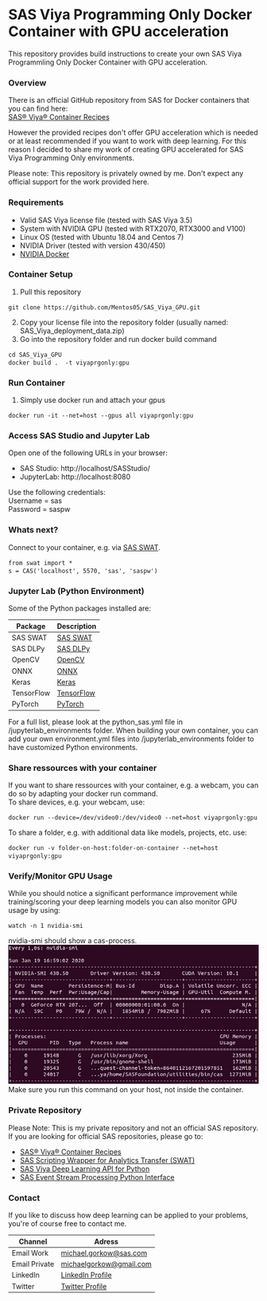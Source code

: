 # SAS Viya Programming Only Docker Container with GPU acceleration

This repository provides build instructions to create your own SAS Viya Programmling Only Docker Container with GPU acceleration.

### Overview
There is an official GitHub repository from SAS for Docker containers that you can find here:<br>
[SAS® Viya® Container Recipes](https://github.com/sassoftware/sas-container-recipes)

However the provided recipes don't offer GPU acceleration which is needed or at least recommended if you want to work with deep learning.
For this reason I decided to share my work of creating GPU accelerated for SAS Viya Programming Only environments.

Please note:
This repository is privately owned by me. Don't expect any official support for the work provided here.

### Requirements
* Valid SAS Viya license file (tested with SAS Viya 3.5)
* System with NVIDIA GPU (tested with RTX2070, RTX3000 and V100)
* Linux OS (tested with Ubuntu 18.04 and Centos 7)
* NVIDIA Driver (tested with version 430/450)
* [NVIDIA Docker](https://github.com/NVIDIA/nvidia-docker)

### Container Setup
1. Pull this repository<br>
```
git clone https://github.com/Mentos05/SAS_Viya_GPU.git
```
2. Copy your license file into the repository folder (usually named: SAS_Viya_deployment_data.zip)
2. Go into the repository folder and run docker build command<br>
```
cd SAS_Viya_GPU
docker build .  -t viyaprgonly:gpu
```

### Run Container
1. Simply use docker run and attach your gpus
```
docker run -it --net=host --gpus all viyaprgonly:gpu
```

### Access SAS Studio and Jupyter Lab
Open one of the following URLs in your browser:
* SAS Studio: http://localhost/SASStudio/
* JupyterLab: http://localhost:8080

Use the following credentials:<br>
Username = sas<br>
Password = saspw

### Whats next?
Connect to your container, e.g. via [SAS SWAT](https://github.com/sassoftware/python-swat).
```
from swat import *
s = CAS('localhost', 5570, 'sas', 'saspw')
```

### Jupyter Lab (Python Environment)
Some of the Python packages installed are:<br>

| Package | Description |
| ------ | ------ |
| SAS SWAT | [SAS SWAT](https://github.com/sassoftware/python-swat) |
| SAS DLPy | [SAS DLPy](https://github.com/sassoftware/python-dlpy) | 
| OpenCV | [OpenCV](https://github.com/skvark/opencv-python) | 
| ONNX | [ONNX](https://github.com/onnx/onnx) |
| Keras | [Keras](https://github.com/keras-team/keras) |
| TensorFlow | [TensorFlow](https://github.com/tensorflow/tensorflow) | 
| PyTorch | [PyTorch](https://github.com/pytorch/pytorch) |

For a full list, please look at the python_sas.yml file in /jupyterlab_environments folder.
When building your own container, you can add your own environment.yml files into /jupyterlab_environments folder to have customized Python environments.

### Share ressources with your container
If you want to share ressources with your container, e.g. a webcam, you can do so by adapting your docker run command.<br>
To share devices, e.g. your webcam, use:
```
docker run --device=/dev/video0:/dev/video0 --net=host viyaprgonly:gpu
```
To share a folder, e.g. with additional data like models, projects, etc. use:
```
docker run -v folder-on-host:folder-on-container --net=host viyaprgonly:gpu
```

### Verify/Monitor GPU Usage
While you should notice a significant performance improvement while training/scoring your deep learning models you can also monitor GPU usage by using:
```
watch -n 1 nvidia-smi
```
nvidia-smi should show a cas-process.
![nvidia-smi monitoring](img/nvidia-smi.png "nvidia-smi monitoring")<br>
Make sure you run this command on your host, not inside the container.

### Private Repository
Please Note: This is my private repository and not an official SAS repository.<br>
If you are looking for official SAS repositories, please go to:
* [SAS® Viya® Container Recipes](https://github.com/sassoftware/sas-container-recipes)
* [SAS Scripting Wrapper for Analytics Transfer (SWAT)](https://github.com/sassoftware/python-swat)
* [SAS Viya Deep Learning API for Python](https://github.com/sassoftware/python-dlpy)
* [SAS Event Stream Processing Python Interface](https://github.com/sassoftware/python-esppy)

### Contact
If you like to discuss how deep learning can be applied to your problems, you're of course free to contact me.<br>

| Channel | Adress |
| ------ | ------ |
| Email Work | michael.gorkow@sas.com |
| Email Private | michaelgorkow@gmail.com |
| LinkedIn | [LinkedIn Profile](https://www.linkedin.com/in/michael-gorkow-08353678/) |
| Twitter | [Twitter Profile](https://twitter.com/GorkowMichael) |
